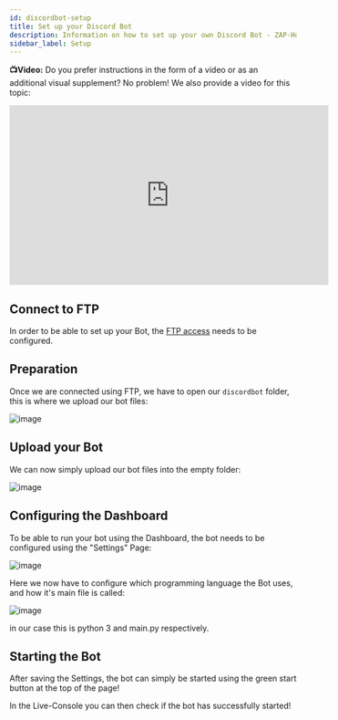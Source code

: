 ```yaml
---
id: discordbot-setup
title: Set up your Discord Bot
description: Information on how to set up your own Discord Bot - ZAP-Hosting.com documentation
sidebar_label: Setup
---
```




**📺Video:** Do you prefer instructions in the form of a video or as an additional visual supplement? No problem! We also provide a video for this topic: 

<iframe width="560" height="315" src="https://www.youtube.com/embed/OoKA8UJ_N5A" title="YouTube video player" frameborder="0" allow="accelerometer; autoplay; clipboard-write; encrypted-media; gyroscope; picture-in-picture" allowfullscreen></iframe>

## Connect to FTP

In order to be able to set up your Bot, the [FTP access](gameserver-ftpaccess.md) needs to be configured.

## Preparation

Once we are connected using FTP, we have to open our `discordbot` folder, this is where we upload our bot files:

![image](https://user-images.githubusercontent.com/26007280/194344357-7966f7f4-85b7-4cc6-97ca-1b182d978d45.png)

## Upload your Bot

We can now simply upload our bot files into the empty folder:

![image](https://user-images.githubusercontent.com/26007280/194344407-73c20665-1221-4ec2-a0ff-52d1637f0b89.png)

## Configuring the Dashboard

To be able to run your bot using the Dashboard, the bot needs to be configured using the "Settings" Page:

![image](https://user-images.githubusercontent.com/26007280/194344447-5504d230-bf89-4102-b439-2ae6f2208653.png)

Here we now have to configure which programming language the Bot uses, and how it's main file is called:

![image](https://user-images.githubusercontent.com/26007280/194344479-a45969a3-135d-47f3-8057-431fc1ff8042.png)

in our case this is python 3 and main.py respectively.

## Starting the Bot

After saving the Settings, the bot can simply be started using the green start button at the top of the page!

In the Live-Console you can then check if the bot has successfully started!
